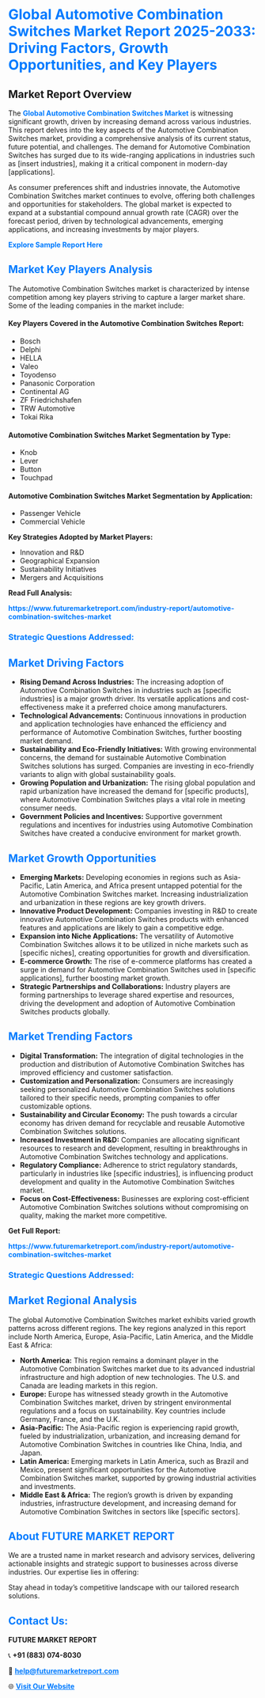 <h1 style="color: #007BFF;">Global Automotive Combination Switches Market Report 2025-2033: Driving Factors, Growth Opportunities, and Key Players</h1>

<section id="overview">
<h2>Market Report Overview</h2>
<p>The <a href="https://www.futuremarketreport.com/industry-report/automotive-combination-switches-market" style="color: #007BFF; text-decoration: none;"><strong>Global Automotive Combination Switches Market</strong></a> is witnessing significant growth, driven by increasing demand across various industries. This report delves into the key aspects of the Automotive Combination Switches market, providing a comprehensive analysis of its current status, future potential, and challenges. The demand for Automotive Combination Switches has surged due to its wide-ranging applications in industries such as [insert industries], making it a critical component in modern-day [applications].</p>
<p>As consumer preferences shift and industries innovate, the Automotive Combination Switches market continues to evolve, offering both challenges and opportunities for stakeholders. The global market is expected to expand at a substantial compound annual growth rate (CAGR) over the forecast period, driven by technological advancements, emerging applications, and increasing investments by major players.</p>
</section>

<section id="overview">
<p><a href="https://www.futuremarketreport.com/request-sample/reportId=59865" style="color: #007BFF; text-decoration: none;"><strong>Explore Sample Report Here</strong></a></p>
</section>

<section id="key-players">
<h2 style="color: #007BFF;">Market Key Players Analysis</h2>
<p>The Automotive Combination Switches market is characterized by intense competition among key players striving to capture a larger market share. Some of the leading companies in the market include:</p>
<h4>Key Players Covered in the Automotive Combination Switches Report:</h4>
<ul><li>Bosch</li><li>Delphi</li><li>HELLA</li><li>Valeo</li><li>Toyodenso</li><li>Panasonic Corporation</li><li>Continental AG</li><li>ZF Friedrichshafen</li><li>TRW Automotive</li><li>Tokai Rika</li></ul>
<h4>Automotive Combination Switches Market Segmentation by Type:</h4>
<ul><li>Knob</li><li>Lever</li><li>Button</li><li>Touchpad</li></ul>

<h4>Automotive Combination Switches Market Segmentation by Application:</h4>
<ul><li>Passenger Vehicle</li><li>Commercial Vehicle</li></ul>
<p><strong>Key Strategies Adopted by Market Players:</strong></p>
<ul>
<li>Innovation and R&D</li>
<li>Geographical Expansion</li>
<li>Sustainability Initiatives</li>
<li>Mergers and Acquisitions</li>
</ul>
</section>

<section>
<p><strong>Read Full Analysis: </strong></p><a href="https://www.futuremarketreport.com/industry-report/automotive-combination-switches-market" style="color: #007BFF; text-decoration: none;"><strong>https://www.futuremarketreport.com/industry-report/automotive-combination-switches-market</strong></a>
<h3 style="color: #007BFF;">Strategic Questions Addressed:</h3>
</section>

<section id="driving-factors">
<h2 style="color: #007BFF;">Market Driving Factors</h2>
<ul>
<li><strong>Rising Demand Across Industries:</strong> The increasing adoption of Automotive Combination Switches in industries such as [specific industries] is a major growth driver. Its versatile applications and cost-effectiveness make it a preferred choice among manufacturers.</li>
<li><strong>Technological Advancements:</strong> Continuous innovations in production and application technologies have enhanced the efficiency and performance of Automotive Combination Switches, further boosting market demand.</li>
<li><strong>Sustainability and Eco-Friendly Initiatives:</strong> With growing environmental concerns, the demand for sustainable Automotive Combination Switches solutions has surged. Companies are investing in eco-friendly variants to align with global sustainability goals.</li>
<li><strong>Growing Population and Urbanization:</strong> The rising global population and rapid urbanization have increased the demand for [specific products], where Automotive Combination Switches plays a vital role in meeting consumer needs.</li>
<li><strong>Government Policies and Incentives:</strong> Supportive government regulations and incentives for industries using Automotive Combination Switches have created a conducive environment for market growth.</li>
</ul>
</section>

<section id="growth-opportunities">
<h2 style="color: #007BFF;">Market Growth Opportunities</h2>
<ul>
<li><strong>Emerging Markets:</strong> Developing economies in regions such as Asia-Pacific, Latin America, and Africa present untapped potential for the Automotive Combination Switches market. Increasing industrialization and urbanization in these regions are key growth drivers.</li>
<li><strong>Innovative Product Development:</strong> Companies investing in R&D to create innovative Automotive Combination Switches products with enhanced features and applications are likely to gain a competitive edge.</li>
<li><strong>Expansion into Niche Applications:</strong> The versatility of Automotive Combination Switches allows it to be utilized in niche markets such as [specific niches], creating opportunities for growth and diversification.</li>
<li><strong>E-commerce Growth:</strong> The rise of e-commerce platforms has created a surge in demand for Automotive Combination Switches used in [specific applications], further boosting market growth.</li>
<li><strong>Strategic Partnerships and Collaborations:</strong> Industry players are forming partnerships to leverage shared expertise and resources, driving the development and adoption of Automotive Combination Switches products globally.</li>
</ul>
</section>

<section id="trending-factors">
<h2 style="color: #007BFF;">Market Trending Factors</h2>
<ul>
<li><strong>Digital Transformation:</strong> The integration of digital technologies in the production and distribution of Automotive Combination Switches has improved efficiency and customer satisfaction.</li>
<li><strong>Customization and Personalization:</strong> Consumers are increasingly seeking personalized Automotive Combination Switches solutions tailored to their specific needs, prompting companies to offer customizable options.</li>
<li><strong>Sustainability and Circular Economy:</strong> The push towards a circular economy has driven demand for recyclable and reusable Automotive Combination Switches solutions.</li>
<li><strong>Increased Investment in R&D:</strong> Companies are allocating significant resources to research and development, resulting in breakthroughs in Automotive Combination Switches technology and applications.</li>
<li><strong>Regulatory Compliance:</strong> Adherence to strict regulatory standards, particularly in industries like [specific industries], is influencing product development and quality in the Automotive Combination Switches market.</li>
<li><strong>Focus on Cost-Effectiveness:</strong> Businesses are exploring cost-efficient Automotive Combination Switches solutions without compromising on quality, making the market more competitive.</li>
</ul>
</section>

<section>
<p><strong>Get Full Report: </strong></p><a href="https://www.futuremarketreport.com/industry-report/automotive-combination-switches-market" style="color: #007BFF; text-decoration: none;"><strong>https://www.futuremarketreport.com/industry-report/automotive-combination-switches-market</strong></a>
<h3 style="color: #007BFF;">Strategic Questions Addressed:</h3>
</section>


<section id="regional-analysis">
<h2 style="color: #007BFF;">Market Regional Analysis</h2>
<p>The global Automotive Combination Switches market exhibits varied growth patterns across different regions. The key regions analyzed in this report include North America, Europe, Asia-Pacific, Latin America, and the Middle East & Africa:</p>
<ul>
<li><strong>North America:</strong> This region remains a dominant player in the Automotive Combination Switches market due to its advanced industrial infrastructure and high adoption of new technologies. The U.S. and Canada are leading markets in this region.</li>
<li><strong>Europe:</strong> Europe has witnessed steady growth in the Automotive Combination Switches market, driven by stringent environmental regulations and a focus on sustainability. Key countries include Germany, France, and the U.K.</li>
<li><strong>Asia-Pacific:</strong> The Asia-Pacific region is experiencing rapid growth, fueled by industrialization, urbanization, and increasing demand for Automotive Combination Switches in countries like China, India, and Japan.</li>
<li><strong>Latin America:</strong> Emerging markets in Latin America, such as Brazil and Mexico, present significant opportunities for the Automotive Combination Switches market, supported by growing industrial activities and investments.</li>
<li><strong>Middle East & Africa:</strong> The region’s growth is driven by expanding industries, infrastructure development, and increasing demand for Automotive Combination Switches in sectors like [specific sectors].</li>
</ul>
</section>

<footer>
<h2 style="color: #007BFF;">About FUTURE MARKET REPORT</h2>
<p>We are a trusted name in market research and advisory services, delivering actionable insights and strategic support to businesses across diverse industries. Our expertise lies in offering:</p>

<p>Stay ahead in today’s competitive landscape with our tailored research solutions.</p>

<h2 style="color: #007BFF;">Contact Us:</h2>
<p><strong>FUTURE MARKET REPORT</strong></p>
<p>📞 <strong>+91 (883) 074-8030</strong></p>
<p>📧 <strong><a href="mailto:help@futuremarketreport.com" style="color: #007BFF;">help@futuremarketreport.com</a></strong></p>
<p>🌐 <strong><a href="https://www.futuremarketreport.com/" style="color: #007BFF;">Visit Our Website</a></strong></p>
</footer>